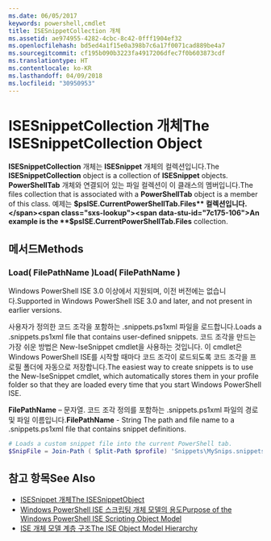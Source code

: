 ```yaml
---
ms.date: 06/05/2017
keywords: powershell,cmdlet
title: ISESnippetCollection 개체
ms.assetid: ae974955-4282-4cbc-8c42-0fff1904ef32
ms.openlocfilehash: bd5ed4a1f15e0a398b7c6a17f0071cad889be4a7
ms.sourcegitcommit: cf195b090b3223fa4917206dfec7f0b603873cdf
ms.translationtype: HT
ms.contentlocale: ko-KR
ms.lasthandoff: 04/09/2018
ms.locfileid: "30950953"
---
```

# <a name="the-isesnippetcollection-object"></a><span data-ttu-id="7c175-103">ISESnippetCollection 개체</span><span class="sxs-lookup"><span data-stu-id="7c175-103">The ISESnippetCollection Object</span></span>

<span data-ttu-id="7c175-104">**ISESnippetCollection** 개체는 **ISESnippet** 개체의 컬렉션입니다.</span><span class="sxs-lookup"><span data-stu-id="7c175-104">The **ISESnippetCollection** object is a collection of **ISESnippet** objects.</span></span> <span data-ttu-id="7c175-105">**PowerShellTab** 개체와 연결되어 있는 파일 컬렉션이 이 클래스의 멤버입니다.</span><span class="sxs-lookup"><span data-stu-id="7c175-105">The files collection that is associated with a **PowerShellTab** object is a member of this class.</span></span> <span data-ttu-id="7c175-106">예제는 **$psISE.CurrentPowerShellTab.Files** 컬렉션입니다.</span><span class="sxs-lookup"><span data-stu-id="7c175-106">An example is the **$psISE.CurrentPowerShellTab.Files** collection.</span></span>

## <a name="methods"></a><span data-ttu-id="7c175-107">메서드</span><span class="sxs-lookup"><span data-stu-id="7c175-107">Methods</span></span>

### <a name="load-filepathname-"></a><span data-ttu-id="7c175-108">Load\( FilePathName \)</span><span class="sxs-lookup"><span data-stu-id="7c175-108">Load\( FilePathName \)</span></span>

<span data-ttu-id="7c175-109">Windows PowerShell ISE 3.0 이상에서 지원되며, 이전 버전에는 없습니다.</span><span class="sxs-lookup"><span data-stu-id="7c175-109">Supported in Windows PowerShell ISE 3.0 and later, and not present in earlier versions.</span></span>

<span data-ttu-id="7c175-110">사용자가 정의한 코드 조각을 포함하는 .snippets.ps1xml 파일을 로드합니다.</span><span class="sxs-lookup"><span data-stu-id="7c175-110">Loads a .snippets.ps1xml file that contains user-defined snippets.</span></span> <span data-ttu-id="7c175-111">코드 조각을 만드는 가장 쉬운 방법은 New-IseSnippet cmdlet을 사용하는 것입니다. 이 cmdlet은 Windows PowerShell ISE를 시작할 때마다 코드 조각이 로드되도록 코드 조각을 프로필 폴더에 자동으로 저장합니다.</span><span class="sxs-lookup"><span data-stu-id="7c175-111">The easiest way to create snippets is to use the New-IseSnippet cmdlet, which automatically stores them in your profile folder so that they are loaded every time that you start Windows PowerShell ISE.</span></span>

<span data-ttu-id="7c175-112">**FilePathName** – 문자열. 코드 조각 정의를 포함하는 .snippets.ps1xml 파일의 경로 및 파일 이름입니다.</span><span class="sxs-lookup"><span data-stu-id="7c175-112">**FilePathName** - String The path and file name to a .snippets.ps1xml file that contains snippet definitions.</span></span>

```powershell
# Loads a custom snippet file into the current PowerShell tab.
$SnipFile = Join-Path ( Split-Path $profile) 'Snippets\MySnips.snippets.ps1xml' $psISE.CurrentPowerShellTab.Snippets.Add($SnipPath)
```

## <a name="see-also"></a><span data-ttu-id="7c175-113">참고 항목</span><span class="sxs-lookup"><span data-stu-id="7c175-113">See Also</span></span>

- [<span data-ttu-id="7c175-114">ISESnippet 개체</span><span class="sxs-lookup"><span data-stu-id="7c175-114">The ISESnippetObject</span></span>](The-ISESnippetObject.md)
- [<span data-ttu-id="7c175-115">Windows PowerShell ISE 스크립팅 개체 모델의 용도</span><span class="sxs-lookup"><span data-stu-id="7c175-115">Purpose of the Windows PowerShell ISE Scripting Object Model</span></span>](Purpose-of-the-Windows-PowerShell-ISE-Scripting-Object-Model.md)
- [<span data-ttu-id="7c175-116">ISE 개체 모델 계층 구조</span><span class="sxs-lookup"><span data-stu-id="7c175-116">The ISE Object Model Hierarchy</span></span>](The-ISE-Object-Model-Hierarchy.md)